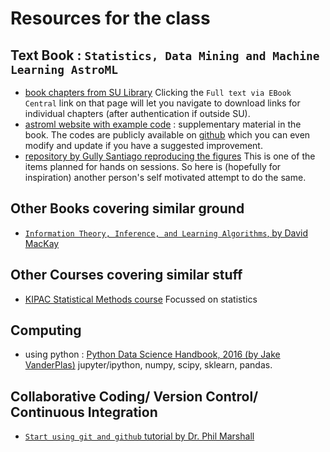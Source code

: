 # Resources for the class
## Text Book : `Statistics, Data Mining and Machine Learning AstroML`
- [book chapters from SU Library](http://sfxeu11.hosted.exlibrisgroup.com/sfxsub?url_ver=Z39.88-2004&ctx_ver=Z39.88-2004&ctx_enc=info:ofi/enc:UTF-8&rfr_id=info:sid/sfxit.com:opac_856&url_ctx_fmt=info:ofi/fmt:kev:mtx:ctx&sfx.ignore_date_threshold=1&rft.object_id=2550000001192386&svc_val_fmt=info:ofi/fmt:kev:mtx:sch_svc&) Clicking the `Full text via EBook Central`  link on that page will let you navigate to download links for individual chapters (after authentication if outside SU). 
- [astroml website with example code](http://www.astroml.org/) : supplementary material in the book. The codes are publicly available on [github](https://github.com/astroML/astroML) which you can even modify and update if you have a suggested improvement. 
- [repository by Gully Santiago reproducing the figures](https://github.com/gully/astroMLfigs) This is one of the items planned for hands on sessions. So here is (hopefully for inspiration) another person's self motivated attempt to do the same.

## Other Books covering similar ground
- [`Information Theory, Inference, and Learning Algorithms`, by David MacKay](http://www.inference.org.uk/itprnn/book.pdf)

## Other Courses covering similar stuff
- [KIPAC Statistical Methods course](https://github.com/KIPAC/StatisticalMethods) Focussed on statistics

## Computing 
- using python : [Python Data Science Handbook, 2016 (by Jake VanderPlas)](https://jakevdp.github.io/PythonDataScienceHandbook/) jupyter/ipython, numpy, scipy, sklearn, pandas.

## Collaborative Coding/ Version Control/ Continuous Integration
- [`Start using git and github` tutorial by Dr. Phil Marshall](https://github.com/drphilmarshall/GettingStarted)

